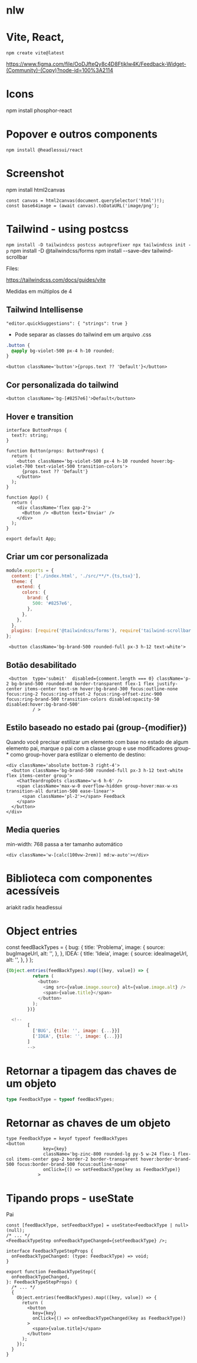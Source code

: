 # nlw

# Vite, React,

`npm create vite@latest`

https://www.figma.com/file/OoDJfteQy8c4D8Ftjklw4K/Feedback-Widget-(Community)-(Copy)?node-id=100%3A2114

# Icons

npm install phosphor-react

# Popover e outros components

`npm install @headlessui/react`

# Screenshot

npm install html2canvas

```tsx
const canvas = html2canvas(document.querySelector('html')!);
const base64image = (await canvas).toDataURL('image/png');
```

# Tailwind - using postcss

`npm install -D tailwindcss postcss autoprefixer npx tailwindcss init -p`
npm install -D @tailwindcss/forms
npm install --save-dev tailwind-scrollbar

Files:

https://tailwindcss.com/docs/guides/vite

Medidas em múltiplos de 4

## Tailwind Intellisense

`"editor.quickSuggestions": { "strings": true }`

- Pode separar as classes do tailwind em um arquivo .css

```css
.button {
  @apply bg-violet-500 px-4 h-10 rounded;
}
```

```tsx
<button className='button'>{props.text ?? 'Default'}</button>
```

## Cor personalizada do tailwind

```tsx
<button className='bg-[#8257e6]'>Default</button>
```

## Hover e transition

```tsx
interface ButtonProps {
  text?: string;
}

function Button(props: ButtonProps) {
  return (
    <button className='bg-violet-500 px-4 h-10 rounded hover:bg-violet-700 text-violet-500 transition-colors'>
      {props.text ?? 'Default'}
    </button>
  );
}

function App() {
  return (
    <div className='flex gap-2'>
      <Button /> <Button text='Enviar' />
    </div>
  );
}

export default App;
```

## Criar um cor personalizada

```js
module.exports = {
  content: ['./index.html', './src/**/*.{ts,tsx}'],
  theme: {
    extend: {
      colors: {
        brand: {
          500: '#8257e6',
        },
      },
    },
  },
  plugins: [require('@tailwindcss/forms'), require('tailwind-scrollbar')],
};
```

```tsx
 <button className='bg-brand-500 rounded-full px-3 h-12 text-white'>
```

## Botão desabilitado

```tsx
 <button  type='submit'  disabled={comment.length === 0} className='p-2 bg-brand-500 rounded-md border-transparent flex-1 flex justify-center items-center text-sm hover:bg-brand-300 focus:outline-none focus:ring-2 focus:ring-offset-2 focus:ring-offset-zinc-900 focus:ring-brand-500 transition-colors disabled:opacity-50 disabled:hover:bg-brand-500'
          / >
```

## Estilo baseado no estado pai (group-{modifier})

Quando você precisar estilizar um elemento com base no estado de algum elemento pai, marque o pai com a classe group
e use modificadores group-\* como group-hover para estilizar o elemento de destino:

```tsx
<div className='absolute bottom-3 right-4'>
  <button className='bg-brand-500 rounded-full px-3 h-12 text-white flex items-center group'>
    <ChatTeardropDots className='w-6 h-6' />
    <span className='max-w-0 overflow-hidden group-hover:max-w-xs transition-all duration-500 ease-linear'>
      <span className='pl-2'></span> Feedback
    </span>
  </button>
</div>
```

## Media queries

min-width: 768 passa a ter tamanho automático

```tsx
<div className='w-[calc(100vw-2rem)] md:w-auto'></div>
```

# Biblioteca com componentes acessíveis

ariakit
radix
headlessui

# Object entries

const feedBackTypes = {
bug: {
title: 'Problema',
image: {
source: bugImageUrl,
alt: '',
},
},
IDEA: {
title: 'Ideia',
image: {
source: ideaImageUrl,
alt: '',
},
}
};

```js
{Object.entries(feedBackTypes).map(([key, value]) => {
          return (
            <button>
              <img src={value.image.source} alt={value.image.alt} />
              <span>{value.title}</span>
            </button>
          );
        })}

  <!--
        [
          ['BUG', {tile: '', image: {...}}]
          ['IDEA', {tile: '', image: {...}}]
        ]
        -->
```

# Retornar a tipagem das chaves de um objeto

```ts
type FeedbackType = typeof feedBackTypes;
```

# Retornar as chaves de um objeto

```tsx
type FeedbackType = keyof typeof feedBackTypes
<button
              key={key}
              className='bg-zinc-800 rounded-lg py-5 w-24 flex-1 flex-col items-center gap-2 border-2 border-transparent hover:border-brand-500 focus:border-brand-500 focus:outline-none'
              onClick={() => setFeedbackType(key as FeedbackType)}
            >
```

# Tipando props - useState

Pai

```tsx
const [feedBackType, setFeedbackType] = useState<FeedbackType | null>(null);
/* ... */
<FeedbackTypeStep onFeedbackTypeChanged={setFeedbackType} />;
```

```tsx
interface FeedbackTypeStepProps {
  onFeedbackTypeChanged: (type: FeedbackType) => void;
}

export function FeedbackTypeStep({
  onFeedbackTypeChanged,
}: FeedbackTypeStepProps) {
  /* ... */
  {
    Object.entries(feedBackTypes).map(([key, value]) => {
      return (
        <button
          key={key}
          onClick={() => onFeedbackTypeChanged(key as FeedbackType)}
        >
          <span>{value.title}</span>
        </button>
      );
    });
  }
}
```
